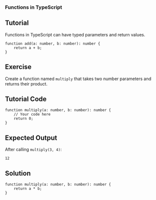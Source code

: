 ### Functions in TypeScript

Tutorial
-------
Functions in TypeScript can have typed parameters and return values.

    function add(a: number, b: number): number {
        return a + b;
    }

Exercise
-------
Create a function named `multiply` that takes two number parameters and returns their product.

Tutorial Code
-------

    function multiply(a: number, b: number): number {
        // Your code here
        return 0;
    }

Expected Output
-------
After calling `multiply(3, 4)`:

    12

Solution
-------

    function multiply(a: number, b: number): number {
        return a * b;
    }